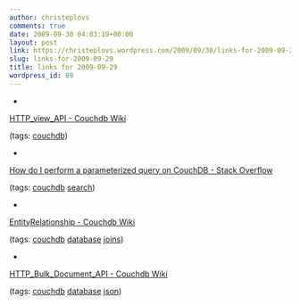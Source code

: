 ```yaml
---
author: christeplovs
comments: true
date: 2009-09-30 04:03:19+00:00
layout: post
link: https://christeplovs.wordpress.com/2009/09/30/links-for-2009-09-29/
slug: links-for-2009-09-29
title: links for 2009-09-29
wordpress_id: 89
---
```


  * 
                

[HTTP_view_API - Couchdb Wiki](http://wiki.apache.org/couchdb/HTTP_view_API)


                
                

(tags: [couchdb](http://delicious.com/cteplovs/couchdb))


            
  * 
                

[How do I perform a parameterized query on CouchDB - Stack Overflow](http://stackoverflow.com/questions/1203071/how-do-i-perform-a-parameterized-query-on-couchdb)


                
                

(tags: [couchdb](http://delicious.com/cteplovs/couchdb) [search](http://delicious.com/cteplovs/search))


            
  * 
                

[EntityRelationship - Couchdb Wiki](http://wiki.apache.org/couchdb/EntityRelationship)


                
                

(tags: [couchdb](http://delicious.com/cteplovs/couchdb) [database](http://delicious.com/cteplovs/database) [joins](http://delicious.com/cteplovs/joins))


            
  * 
                

[HTTP_Bulk_Document_API - Couchdb Wiki](http://wiki.apache.org/couchdb/HTTP_Bulk_Document_API)


                
                

(tags: [couchdb](http://delicious.com/cteplovs/couchdb) [database](http://delicious.com/cteplovs/database) [json](http://delicious.com/cteplovs/json))


            
